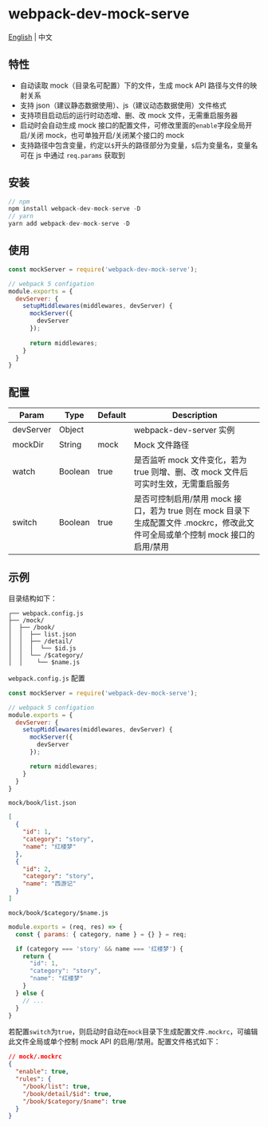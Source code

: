 # webpack-dev-mock-serve


[English](./README.md) | 中文

##  特性

- 自动读取 mock（目录名可配置）下的文件，生成 mock API 路径与文件的映射关系
- 支持 json（建议静态数据使用）、js（建议动态数据使用）文件格式
- 支持项目启动后的运行时动态增、删、改 mock 文件，无需重启服务器
- 启动时会自动生成 mock 接口的配置文件，可修改里面的`enable`字段全局开启/关闭 mock，也可单独开启/关闭某个接口的 mock
- 支持路径中包含变量，约定以`$`开头的路径部分为变量，`$`后为变量名，变量名可在 js 中通过 `req.params` 获取到

## 安装

```js
// npm
npm install webpack-dev-mock-serve -D
// yarn
yarn add webpack-dev-mock-serve -D
```

## 使用

```js
const mockServer = require('webpack-dev-mock-serve');

// webpack 5 configation
module.exports = {
  devServer: {
    setupMiddlewares(middlewares, devServer) {
      mockServer({
        devServer
      });
      
      return middlewares;
    }
  }
}
```

## 配置

| Param                 | Type                       | Default             | Description                                                                                                                                                                                                                      |
| --------------------- | -------------------------- | ------------------- | -------------------------------------------------------------------------------------------------------------------------------------------------------------------------------------------------------------------------------- |
| devServer                 | Object     |  | webpack-dev-server 实例 |
| mockDir                  | String                     | mock                | Mock 文件路径 |
| watch               | Boolean                    | true               | 是否监听 mock 文件变化，若为 true 则增、删、改 mock 文件后可实时生效，无需重启服务 |
| switch          | Boolean                    | true               | 是否可控制启用/禁用 mock 接口，若为 true 则在 mock 目录下生成配置文件 .mockrc，修改此文件可全局或单个控制 mock 接口的启用/禁用 |

## 示例

目录结构如下：

```
┌── webpack.config.js  
├── /mock/
│  ├── /book/
│  │  ├── list.json
│  │  ├── /detail/
│  │  │  └── $id.js
│  │  └── /$category/
│  │    └── $name.js

```

`webpack.config.js` 配置
```js
const mockServer = require('webpack-dev-mock-serve');

// webpack 5 configation
module.exports = {
  devServer: {
    setupMiddlewares(middlewares, devServer) {
      mockServer({
        devServer
      });

      return middlewares;
    }
  }
}
```

`mock/book/list.json`
```json
[
  {
    "id": 1,
    "category": "story",
    "name": "红楼梦"
  },
  {
    "id": 2,
    "category": "story",
    "name": "西游记"
  }
]
```

`mock/book/$category/$name.js`
```js
module.exports = (req, res) => {
  const { params: { category, name } = {} } = req;

  if (category === 'story' && name === '红楼梦') {
    return {
      "id": 1,
      "category": "story",
      "name": "红楼梦"
    }
  } else {
    // ...
  }
}
```

若配置`switch`为`true`，则启动时自动在`mock`目录下生成配置文件`.mockrc`，可编辑此文件全局或单个控制 mock API 的启用/禁用。配置文件格式如下：
```json
// mock/.mockrc
{
  "enable": true,
  "rules": {
    "/book/list": true,
    "/book/detail/$id": true,
    "/book/$category/$name": true
  }
}
```